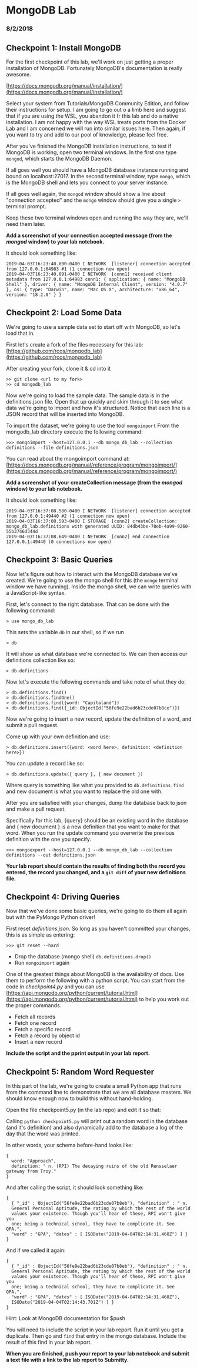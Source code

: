 # MongoDB Lab
### 8/2/2018

## Checkpoint 1: Install MongoDB

For the first checkpoint of this lab, we'll work on just getting a proper installation of MongoDB. Fortunately MongoDB's documentation is really awesome.

[https://docs.mongodb.org/manual/installation/](https://docs.mongodb.org/manual/installation/)

Select your system from Tutorials/MongoDB Community Edition, and follow their instructions for setup. I am going to go out o a limb here and suggest that if you are using the WSL, you abandon it fr this lab and do a native installation. I am not happy with the way WSL treats ports from the Docker Lab and I am concerned we will run into similar issues here. Then again, if you want to try and add to our pool of knowledge, please feel free.

After you've finished the MongoDB installation instructions, to test if MongoDB is working, open two terminal windows. In the first one type `mongod`, which starts the MongoDB Daemon.

If all goes well you should have a MongoDB database instance running and bound on localhost:27017. In the second terminal window, type `mongo`, which is the MongoDB shell and lets you connect to your server instance.

If all goes well again, the `mongod` window should show a line about "connection accepted" and the `mongo` window should give you a single `>` terminal prompt.

Keep these two terminal windows open and running the way they are, we'll need them later.

**Add a screenshot of your connection accepted message (from the *mongod* window) to your lab notebook.**

It should look something like:

```
2019-04-03T16:23:40.890-0400 I NETWORK  [listener] connection accepted from 127.0.0.1:64983 #1 (1 connection now open)
2019-04-03T16:23:40.891-0400 I NETWORK  [conn1] received client metadata from 127.0.0.1:64983 conn1: { application: { name: "MongoDB Shell" }, driver: { name: "MongoDB Internal Client", version: "4.0.7" }, os: { type: "Darwin", name: "Mac OS X", architecture: "x86_64", version: "18.2.0" } }
```

## Checkpoint 2: Load Some Data

We're going to use a sample data set to start off with MongoDB, so let's load that in.

First let's create a fork of the files necessary for this lab: [https://github.com/rcos/mongodb_lab](https://github.com/rcos/mongodb_lab)

After creating your fork, clone it & cd into it

```
>> git clone <url to my fork>
>> cd mongodb_lab
```

Now we're going to load the sample data. The sample data is in the definitions.json file. Open that up quickly and skim through it to see what data we're going to import and how it's structured. Notice that each line is a JSON record that will be inserted into MongoDB.

To import the dataset, we're going to use the tool `mongoimport`
From the mongodb\_lab directory execute the following command:

```
>>> mongoimport --host=127.0.0.1 --db mongo_db_lab --collection definitions --file definitions.json
```

You can read about the mongoimport command at: [https://docs.mongodb.org/manual/reference/program/mongoimport/](https://docs.mongodb.org/manual/reference/program/mongoimport/)

**Add a screenshot of your createCollection message (from the *mongod* window) to your lab notebook.**

It should look something like:

```
2019-04-03T16:37:08.580-0400 I NETWORK  [listener] connection accepted from 127.0.0.1:49440 #2 (1 connection now open)
2019-04-03T16:37:08.593-0400 I STORAGE  [conn2] createCollection: mongo_db_lab.definitions with generated UUID: 84db43be-78eb-4a99-9260-55b3746d344d
2019-04-03T16:37:08.649-0400 I NETWORK  [conn2] end connection 127.0.0.1:49440 (0 connections now open)
```

## Checkpoint 3: Basic Queries

Now let's figure out how to interact with the MongoDB database we've created. We're going to use the mongo shell for this (the `mongo` terminal window we have running). Inside the mongo shell, we can write queries with a JavaScript-like syntax.

First, let's connect to the right database. That can be done with the following command:

```
> use mongo_db_lab
```

This sets the variable `db` in our shell, so if we run

```
> db
```
It will show us what database we're connected to. We can then access our definitions collection like so:

```
> db.definitions
```

Now let's execute the following commands and take note of what they do:

```
> db.definitions.find()
> db.definitions.findOne()
> db.definitions.find({word: "Capitaland"}) 
> db.definitions.find({_id: ObjectId("56fe9e22bad6b23cde07b8ce")})
```

Now we're going to insert a new record, update the definition of a word, and submit a pull request.

Come up with your own definition and use:

```
> db.definitions.insert({word: <word here>, definition: <definition here>})
```

You can update a record like so:

```
> db.definitions.update({ query }, { new document })
```
Where query is something like what you provided to `db.definitions.find` and new document is what you want to replace the old one with.

After you are satisfied with your changes, dump the database back to json and make a pull request.

Specifically for this lab, {query} should be an existing word in the database and { new document } is a new definition that you want
to make for that word. When you run the update command you overwrite the previous definition with the one you specify.

```
>>> mongoexport --host=127.0.0.1 --db mongo_db_lab --collection definitions --out definitions.json
```

**Your lab report should contain the results of finding both the record you entered, the record you changed, and a `git diff` of your new definitions file.**

## Checkpoint 4: Driving Queries

Now that we've done some basic queries, we're going to do them all again but with the PyMongo Python driver!

First reset _definitions.json_. So long as you haven't committed your changes, this is as simple as entering:

```
>>> git reset --hard
```

- Drop the database (mongo shell) `db.definitions.drop()`
- Run `mongoimport` again

One of the greatest things about MongoDB is the availability of docs. Use them to perform the following with a python script.  You can start from the code in _checkpoint4.py_ and you can use [https://api.mongodb.org/python/current/tutorial.html](https://api.mongodb.org/python/current/tutorial.html) to help you work out the proper commands.

- Fetch all records
- Fetch one record
- Fetch a specific record
- Fetch a record by object id
- Insert a new record

**Include the script and the pprint output in your lab report.**


## Checkpoint 5: Random Word Requester

In this part of the lab, we're going to create a small Python app that runs from the command line to demonstrate that we are all database masters. We should know enough now to build this without hand-holding.

Open the file checkpoint5.py (in the lab repo) and edit it so that:

Calling `python checkpoint5.py` will print out a random word in the database (and it's definition) and also dynamically add to the database a log of the day that the word was printed.

In other words, your schema before-hand looks like:
```
{
  word: "Approach",
  definition: " n. (RPI) The decaying ruins of the old Rensselaer gateway from Troy."
}
```

And after calling the script, it should look something like:

```
{
  { "_id" : ObjectId("56fe9e22bad6b23cde07b8eb"), "definition" : " n. 
  General Personal Aptitude, the rating by which the rest of the world 
  values your existence. Though you'll hear of these, RPI won't give you 
  one; being a technical school, they have to complicate it. See QPA.", 
  "word" : "GPA", "dates" : [ ISODate("2019-04-04T02:14:31.460Z") ] }
}
```

And if we called it again:

```
{
  { "_id" : ObjectId("56fe9e22bad6b23cde07b8eb"), "definition" : " n. 
  General Personal Aptitude, the rating by which the rest of the world 
  values your existence. Though you'll hear of these, RPI won't give you 
  one; being a technical school, they have to complicate it. See QPA.", 
  "word" : "GPA", "dates" : [ ISODate("2019-04-04T02:14:31.460Z"), 
  ISODate("2019-04-04T02:14:43.701Z") ] }
}
```

Hint: Look at MongoDB documentation for $push

You will need to include the script in your lab report. Run it until you get a duplicate. Then go and `find` that entry in the mongo database. Include the result of this find in your lab report.

**When you are finished, push your report to your lab notebook and submit a text file with a link to the lab report to Submitty.**




